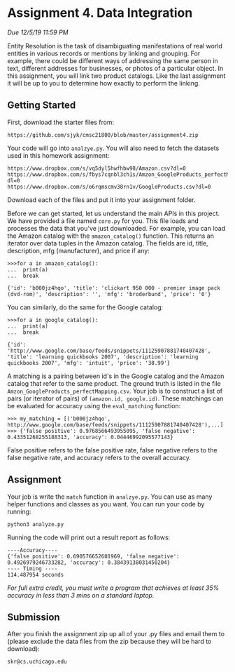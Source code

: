 # Assignment 4. Data Integration

*Due 12/5/19 11:59 PM*

Entity Resolution is the task of disambiguating manifestations of real world entities in various records or mentions by linking and grouping. For example, there could be different ways of addressing the same person in text, different addresses for businesses, or photos of a particular object. In this assignment, you will link two product catalogs. Like the last assignment it will be up to you to determine how exactly to perform the linking.

## Getting Started
First, download the starter files from:
```
https://github.com/sjyk/cmsc21800/blob/master/assignment4.zip
```
Your code will go into `analzye.py`. You will also need to fetch the datasets used in this homework assignment:
```
https://www.dropbox.com/s/vq5dyl5hwfhbw98/Amazon.csv?dl=0
https://www.dropbox.com/s/fbys7cqnbl3ch1s/Amzon_GoogleProducts_perfectMapping.csv?dl=0
https://www.dropbox.com/s/o6rqmscmv38rn1v/GoogleProducts.csv?dl=0
```
Download each of the files and put it into your assignment folder.

Before we can get started, let us understand the main APIs in this project. We have provided a file named `core.py` for you. This file loads and processes the data that you've just downloaded. For example, you can load the Amazon catalog with the `amazon_catalog()` function. This returns an iterator over data tuples in the Amazon catalog. The fields are id, title, description, mfg (manufacturer), and price if any:
```
>>>for a in amazon_catalog():
...  print(a)
...  break

{'id': 'b000jz4hqo', 'title': 'clickart 950 000 - premier image pack (dvd-rom)', 'description': '', 'mfg': 'broderbund', 'price': '0'}
```
You can similarly, do the same for the Google catalog:
```
>>>for a in google_catalog():
...  print(a)
...  break

{'id': 'http://www.google.com/base/feeds/snippets/11125907881740407428', 'title': 'learning quickbooks 2007', 'description': 'learning quickbooks 2007', 'mfg': 'intuit', 'price': '38.99'}
```
A matching is a pairing between id's in the Google catalog and the Amazon catalog that refer to the same product. The ground truth is listed in the file `Amzon_GoogleProducts_perfectMapping.csv`. Your job is to construct a list of pairs (or iterator of pairs) of `(amazon.id, google.id)`. These matchings can be evaluated for accuracy using the `eval_matching` function:
```
>>> my_matching = [('b000jz4hqo', http://www.google.com/base/feeds/snippets/11125907881740407428'),...]
>>> {'false positive': 0.9768566493955095, 'false negative': 0.43351268255188313, 'accuracy': 0.04446992095577143}
```
False positive refers to the false positive rate, false negative refers to the false negative rate, and accuracy refers to the overall accuracy.

## Assignment
Your job is write the `match` function in `analzye.py`. You can use as many helper functions and classes as you want. You can run your code by running:
```
python3 analyze.py
```
Running the code will print out a result report as follows:
```
----Accuracy----
{'false positive': 0.690576652601969, 'false negative': 0.4926979246733282, 'accuracy': 0.38439138031450204}
---- Timing ----
114.487954 seconds

```
*For full extra credit, you must write a program that achieves at least 35% accuracy in less than 3 mins on a standard laptop.*

## Submission
After you finish the assignment zip up all of your .py files and email them to (please exclude the data files from the zip because they will be hard to download):
```
skr@cs.uchicago.edu
```
